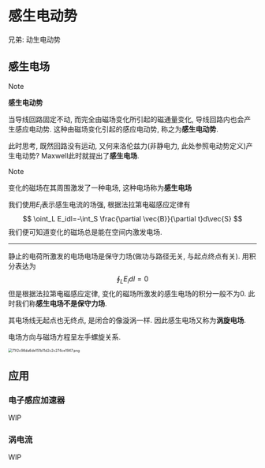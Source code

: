 # 感生电动势

兄弟: 动生电动势

## 感生电场

> [!NOTE]
>
> **感生电动势**
>
> 当导线回路固定不动, 而完全由磁场变化所引起的磁通量变化, 导线回路内也会产生感应电动势. 这种由磁场变化引起的感应电动势, 称之为**感生电动势**.

此时思考, 既然回路没有运动, 又何来洛伦兹力(非静电力, 此处参照电动势定义)产生电动势? Maxwell此时就提出了**感生电场**.

> [!NOTE]
>
> 变化的磁场在其周围激发了一种电场, 这种电场称为**感生电场**

我们使用$E_i$表示感生电流的场强, 根据法拉第电磁感应定律有
$$
\oint_L E_idl=-\int_S \frac{\partial \vec{B}}{\partial t}d\vec{S}
$$
我们便可知道变化的磁场总是能在空间内激发电场.

---

静止的电荷所激发的电场电场是保守力场(做功与路径无关, 与起点终点有关). 用积分表达为
$$
\oint_L E_idl=0
$$
但是根据法拉第电磁感应定律, 变化的磁场所激发的感生电场的积分一般不为0. 此时我们称**感生电场不是保守力场**.

其电场线无起点也无终点, 是闭合的像漩涡一样. 因此感生电场又称为**涡旋电场**. 

电场方向与磁场方程呈左手螺旋关系.

<img src="https://s1.imagehub.cc/images/2024/02/24/71f2c98da6de151b11d2c2c274ce1947.png" alt="71f2c98da6de151b11d2c2c274ce1947.png" style="zoom:50%;" />

## 应用

### 电子感应加速器

WIP

### 涡电流

WIP